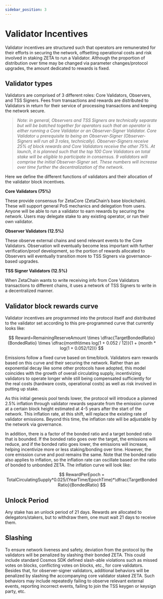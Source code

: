 ```yaml
---
sidebar_position: 3
---
```


# Validator Incentives

Validator incentives are structured such that operators are remunerated for
their efforts in securing the network, offsetting operational costs and risk
involved in staking ZETA to run a Validator. Although the proportion of
distribution over time may be changed via parameter changes/protocol upgrades,
the amount dedicated to rewards is fixed.

## Validator types

Validators are comprised of 3 different roles: Core Validators, Observers, and
TSS Signers. Fees from transactions and rewards are distributed to Validators in
return for their service of processing transactions and keeping the network
secure.

> _Note: in general, Observers and TSS Signers are technically separate but will
> be batched together for operators such that an operator is either running a
> Core Validator or an Observer-Signer Validator. Core Validator u prerequisite
> to being an Observer-Signer (Observer-Signers will run all 3 roles,
> technically). Observer-Signers receive 25% of block rewards and Core
> Validators receive the other 75%. At launch, it is planned such that the top
> 100 Core Validators on total stake will be eligible to participate in
> consensus. 9 validators will comprise the initial Observer-Signer set. These
> numbers will increase over time further the decentralization of the network._

Here we define the different functions of validators and their allocation of the
validator block incentives.

**Core Validators (75%)**

These provide consensus for ZetaCore (ZetaChain’s base blockchain). These will
support general PoS mechanics and delegation from users. Anyone will be able to
run a validator to earn rewards by securing the network. Users may delegate
stake to any existing operator, or run their own validator.

**Observer Validators (12.5%)**

These observe external chains and send relevant events to the Core Validators.
Observation will eventually become less important with further
verification/proof development, so the portion of rewards allocated to Observers
will eventually transition more to TSS Signers via governance-based upgrades.

**TSS Signer Validators (12.5%)**

When ZetaChain wants to write receiving info from Core Validators transactions
to different chains, it uses a network of TSS Signers to write in a
decentralized manner.

## Validator block rewards curve

Validator incentives are programmed into the protocol itself and distributed to
the validator set according to this pre-programmed curve that currently looks
like:

$$
Reward=RemainingReserveAmount \times \dfrac{TargetBondedRatio}{BondedRatio} \times \dfrac{month\times log(1 + 0.052 / 12)}{1 + (month * log(1 + 0.052/12))}
$$

Emissions follow a fixed curve based on time/block. Validators earn rewards
based on this curve and their securing the network. Rather than an exponential
decay like some other protocols have adopted, this model coincides with the
growth of overall circulating supply, incentivizing validators to operate longer
while still being compensated sufficiently for the real costs (hardware costs,
operational costs) as well as risk involved in putting up stake.

As this initial genesis pool tends lower, the protocol will introduce a planned
2.5% inflation through validator rewards separate from the emission curve at a
certain block height estimated at 4-5 years after the start of the network. This
inflation rate, at this shift, will replace the existing rate of validator
emissions. Beyond this time, the inflation rate will be adjustable by the
network via governance.

In addition, there is a factor of the bonded ratio and a target bonded ratio
that is bounded. If the bonded ratio goes over the target, the emissions will
reduce, and if the bonded ratio goes lower, the emissions will increase, helping
incentivize more or less staking/bonding over time. However, the core emission
curve and pool remains the same. Note that the bonded ratio also applies to
inflation, so the inflation rate can oscillate based on the ratio of bonded to
unbonded ZETA. The inflation curve will look like:

$$
RewardPerEpoch =
TotalCirculatingSupply*0.025/(YearTime/EpochTime)*\dfrac{TargetBondedRatio}{BondedRatio}
$$

## Unlock Period

Any stake has an unlock period of 21 days. Rewards are allocated to
delegators/stakers, but to withdraw them, one must wait 21 days to receive them.

## Slashing

To ensure network liveness and safety, deviation from the protocol by the
validators will be penalized by slashing their bonded ZETA. This could include
standard Cosmos SDK defined slash-able violations such as missed votes on
blocks, conflicting votes on blocks, etc., for core validators. Besides that,
for observer-signer validators, additional behaviors will be penalized by
slashing the accompanying core validator staked ZETA. Such behaviors may include
repeatedly failing to observe relevant external events, reporting incorrect
events, failing to join the TSS keygen or keysign party, etc.
